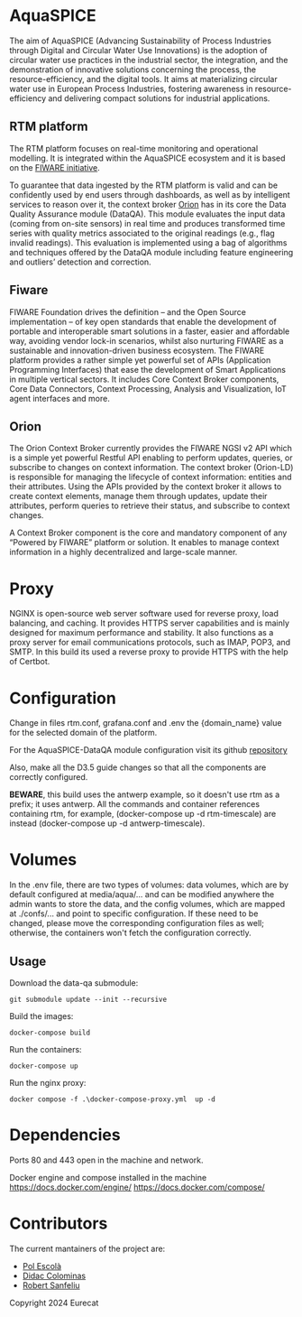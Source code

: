 # AquaSPICE

The aim of AquaSPICE (Advancing Sustainability of Process Industries through Digital and Circular Water Use Innovations) is the adoption of circular water use practices in the industrial sector, the integration, and the demonstration of innovative solutions concerning the process, the resource-efficiency, and the digital tools. It aims at materializing circular water use in European Process Industries, fostering awareness in resource-efficiency and delivering compact solutions for industrial applications.

## RTM platform

The RTM platform focuses on real-time monitoring and operational modelling. It is integrated within the AquaSPICE ecosystem and it is based on the [FIWARE initiative](https://www.fiware.org/).

To guarantee that data ingested by the RTM platform is valid and can be confidently used by end users through dashboards, as well as by intelligent services to reason over it, the context broker [Orion](https://github.com/FIWARE/context.Orion-LD) has in its core the Data Quality Assurance module (DataQA). This module evaluates the input data (coming from on-site sensors) in real time and produces transformed time series with quality metrics associated to the original readings (e.g., flag invalid readings). This evaluation is implemented using a bag of algorithms and techniques offered by the DataQA module including feature engineering and outliers’ detection and correction.

## Fiware

FIWARE Foundation drives the definition – and the Open Source implementation – of key open standards that enable the development of portable and interoperable smart solutions in a faster, easier and affordable way, avoiding vendor lock-in scenarios, whilst also nurturing FIWARE as a sustainable and innovation-driven business ecosystem. The FIWARE platform provides a rather simple yet powerful set of APIs (Application Programming Interfaces) that ease the development of Smart Applications in multiple vertical sectors. It includes Core Context Broker components, Core Data Connectors, Context Processing, Analysis and Visualization, IoT agent interfaces and more.

## Orion

The Orion Context Broker currently provides the FIWARE NGSI v2 API which is a simple yet powerful Restful API enabling to perform updates, queries, or subscribe to changes on context information. The context broker (Orion-LD) is responsible for managing the lifecycle of context information: entities and their attributes. Using the APIs provided by the context broker it allows to create context elements, manage them through updates, update their attributes, perform queries to retrieve their status, and subscribe to context changes.

A Context Broker component is the core and mandatory component of any “Powered by FIWARE” platform or solution. It enables to manage context information in a highly decentralized and large-scale manner.

# Proxy

NGINX is open-source web server software used for reverse proxy, load balancing, and caching. It provides HTTPS server capabilities and is mainly designed for maximum performance and stability. It also functions as a proxy server for email communications protocols, such as IMAP, POP3, and SMTP. In this build its used a reverse proxy to provide HTTPS with the help of Certbot.

# Configuration
Change in files rtm.conf, grafana.conf and .env the {domain_name} value for the selected domain of the platform.

For the AquaSPICE-DataQA module configuration visit its github [repository](https://github.com/Applied-Artificial-Intelligence-Eurecat/AquaSPICE-DataQA)

Also, make all the D3.5 guide changes so that all the components are correctly configured.

**BEWARE**, this build uses the antwerp example, so it doesn't use rtm as a prefix; it uses antwerp. All the commands and container references containing rtm, for example, (docker-compose up -d rtm-timescale) are instead (docker-compose up -d antwerp-timescale). 

# Volumes
In the .env file, there are two types of volumes: data volumes, which are by default configured at media/aqua/... and can be modified anywhere the admin wants to store the data, and the config volumes, which are mapped at ./confs/... and point to specific configuration. If these need to be changed, please move the corresponding configuration files as well; otherwise, the containers won't fetch the configuration correctly.

## Usage
Download the data-qa submodule:
```
git submodule update --init --recursive
```

Build the images:
```
docker-compose build
```
Run the containers:
```
docker-compose up
```
Run the nginx proxy:
```
docker compose -f .\docker-compose-proxy.yml  up -d
```
# Dependencies
Ports 80 and 443 open in the machine and network.

Docker engine and compose installed in the machine
https://docs.docker.com/engine/
https://docs.docker.com/compose/

# Contributors
The current mantainers of the project are:

- [Pol Escolà](pol.escola@eurecat.org)
- [Didac Colominas](didac.colominas@eurecat.org)
- [Robert Sanfeliu](robert.sanfeliu@eurecat.org)

Copyright 2024 Eurecat
